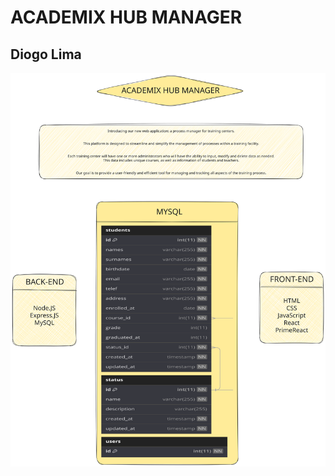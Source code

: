 # ACADEMIX HUB MANAGER
## Diogo Lima

![BRIEFING](https://github.com/lsodiogo/academix-hub-manager/blob/main/briefing-academix_hub_manager.svg)